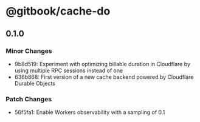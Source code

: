 # @gitbook/cache-do

## 0.1.0

### Minor Changes

-   9b8d519: Experiment with optimizing billable duration in Cloudflare by using multiple RPC sessions instead of one
-   636b868: First version of a new cache backend powered by Cloudflare Durable Objects

### Patch Changes

-   56f5fa1: Enable Workers observability with a sampling of 0.1
